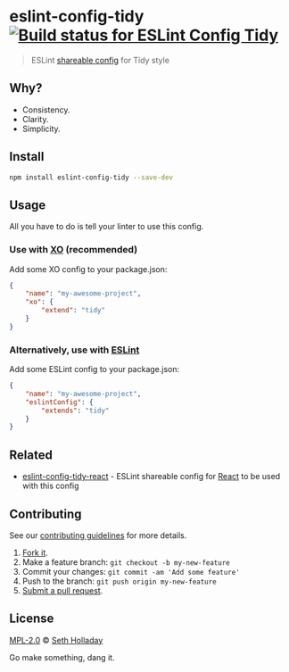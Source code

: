 # eslint-config-tidy [![Build status for ESLint Config Tidy](https://travis-ci.com/sholladay/eslint-config-tidy.svg?branch=master "Build Status")](https://travis-ci.com/sholladay/eslint-config-tidy "Builds")

> ESLint [shareable config](http://eslint.org/docs/developer-guide/shareable-configs.html) for Tidy style

## Why?

 - Consistency.
 - Clarity.
 - Simplicity.

## Install

```sh
npm install eslint-config-tidy --save-dev
```

## Usage

All you have to do is tell your linter to use this config.

### Use with [XO](https://github.com/sindresorhus/xo) (recommended)

Add some XO config to your package.json:

```json
{
    "name": "my-awesome-project",
    "xo": {
        "extend": "tidy"
    }
}
```

### Alternatively, use with [ESLint](https://github.com/eslint/eslint)

Add some ESLint config to your package.json:

```json
{
    "name": "my-awesome-project",
    "eslintConfig": {
        "extends": "tidy"
    }
}
```

## Related

 - [eslint-config-tidy-react](https://github.com/sholladay/eslint-config-tidy-react) - ESLint shareable config for [React](https://reactjs.org) to be used with this config

## Contributing

See our [contributing guidelines](https://github.com/sholladay/eslint-config-tidy/blob/master/CONTRIBUTING.md "Guidelines for participating in this project") for more details.

1. [Fork it](https://github.com/sholladay/eslint-config-tidy/fork).
2. Make a feature branch: `git checkout -b my-new-feature`
3. Commit your changes: `git commit -am 'Add some feature'`
4. Push to the branch: `git push origin my-new-feature`
5. [Submit a pull request](https://github.com/sholladay/eslint-config-tidy/compare "Submit code to this project for review").

## License

[MPL-2.0](https://github.com/sholladay/eslint-config-tidy/blob/master/LICENSE "License for eslint-config-tidy") © [Seth Holladay](https://seth-holladay.com "Author of eslint-config-tidy")

Go make something, dang it.
